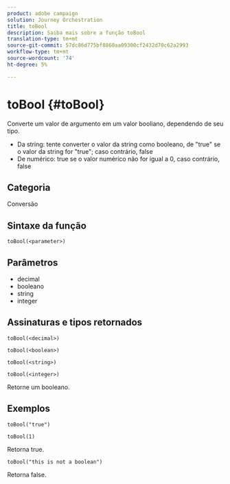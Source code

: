```yaml
---
product: adobe campaign
solution: Journey Orchestration
title: toBool
description: Saiba mais sobre a função toBool
translation-type: tm+mt
source-git-commit: 57dc86d775bf8860aa09300cf2432d70c62a2993
workflow-type: tm+mt
source-wordcount: '74'
ht-degree: 5%

---
```



# toBool {#toBool}

Converte um valor de argumento em um valor booliano, dependendo de seu tipo.

* Da string: tente converter o valor da string como booleano, de &quot;true&quot; se o valor da string for &quot;true&quot;; caso contrário, false
* De numérico: true se o valor numérico não for igual a 0, caso contrário, false

## Categoria

Conversão

## Sintaxe da função

`toBool(<parameter>)`

## Parâmetros

* decimal
* booleano
* string
* integer

## Assinaturas e tipos retornados

`toBool(<decimal>)`

`toBool(<boolean>)`

`toBool(<string>)`

`toBool(<integer>)`

Retorne um booleano.

## Exemplos

`toBool("true")`

`toBool(1)`

Retorna true.

`toBool("this is not a boolean")`

Retorna false.
